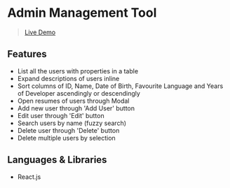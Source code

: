 # Admin Management Tool

> [Live Demo](https://admin-management.now.sh)

## Features
* List all the users with properties in a table
* Expand descriptions of users inline
* Sort columns of ID, Name, Date of Birth, Favourite Language and Years of Developer ascendingly or descendingly
* Open resumes of users through Modal
* Add new user through 'Add User' button
* Edit user through 'Edit' button
* Search users by name (fuzzy search)
* Delete user through 'Delete' button
* Delete multiple users by selection


## Languages & Libraries 
* React.js


